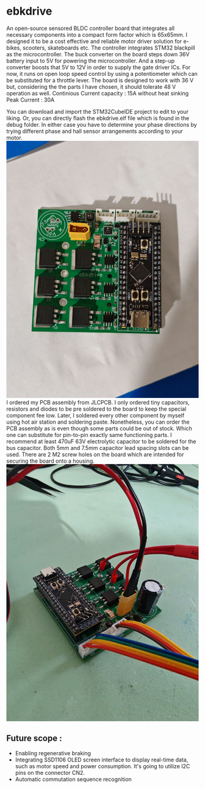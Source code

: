 # ebkdrive
An open-source sensored BLDC controller board that integrates all necessary components into a compact form factor which is 65x65mm. I designed it to be a cost effective and reliable motor driver solution for e-bikes, scooters, skateboards etc.
The controller integrates STM32 blackpill as the microcontroller. 
The buck converter on the board steps down 36V battery input to 5V for powering the microcontroller. And a step-up converter boosts that 5V to 12V in order to supply the gate driver ICs. 
For now, it runs on open loop speed control by using a potentiometer which can be substituted for a throttle lever. 
The board is designed to work with 36 V but, considering the the parts I have chosen, it should tolerate 48 V operation as well.
Continious Current capacity : 15A without heat sinking
Peak Current : 30A

You can download and import the STM32CubeIDE project to edit to your liking. Or, you can directly flash the ebkdrive.elf file which is found in the debug folder. In either case you have to determine your phase directions by trying different phase and hall sensor arrangements according to your motor.
![Description](images/top_board.jpg)
 I ordered my PCB assembly from JLCPCB. I only ordered tiny capacitors, resistors and diodes to be pre soldered to the board to keep the special component fee low. Later, I soldered every other component by myself using hot air station and soldering paste. Nonetheless, you can order the PCB assembly as is even though some parts could be out of stock. Which one can substitute for pin-to-pin exactly same functioning parts. I recommend at least 470uF 63V electrolytic capacitor to be soldered for the bus capacitor. Both 5mm and 7.5mm capacitor lead spacing slots can be used. There are 2 M2 screw holes on the board which are intended for securing the board onto a housing. 
![Description](images/board_wired.jpg)
## Future scope :
  * Enabling regenerative braking
  * Integrating SSD1106 OLED screen interface to display real-time data, such as motor speed and power consumption. It's going to utilize I2C pins on the connector CN2.
  * Automatic commutation sequence recognition
